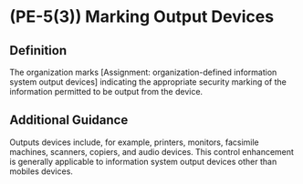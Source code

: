 
# (PE-5(3)) Marking Output Devices

## Definition

The organization marks [Assignment: organization-defined information system output devices] indicating the appropriate security marking of the information permitted to be output from the device.

## Additional Guidance

Outputs devices include, for example, printers, monitors, facsimile machines, scanners, copiers, and audio devices. This control enhancement is generally applicable to information system output devices other than mobiles devices.
